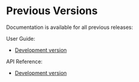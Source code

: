 # Previous Versions

Documentation is available for all previous releases:

User Guide:

* [Development version](../../current/user-guide/)

API Reference:

* [Development version](../../current/api/)
